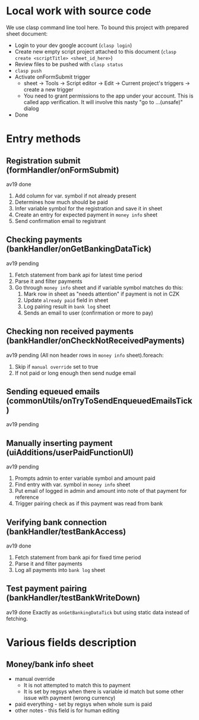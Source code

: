 # Local work with source code
We use clasp command line tool here. To bound this project with prepared sheet document:

* Login to your dev google account (`clasp login`)
* Create new empty script project attached to this document (`clasp create <scriptTitle> <sheet_id_here>`)
* Review files to be pushed with `clasp status`
* `clasp push`
* Activate onFormSubmit trigger
  * sheet -> Tools -> Script editor -> Edit -> Current project's triggers -> create a new trigger
  * You need to grant permissions to the app under your account. This is called app verification. It will involve this nasty "go to ...(unsafe)" dialog
* Done

# Entry methods

## Registration submit (formHandler/onFormSubmit)
av19 done
1. Add column for var. symbol if not already present
1. Determines how much should be paid
1. Infer variable symbol for the registration and save it in sheet
1. Create an entry for expected payment in `money info` sheet
1. Send confirmation email to registrant

## Checking payments (bankHandler/onGetBankingDataTick)
av19 pending
1. Fetch statement from bank api for latest time period
1. Parse it and filter payments
1. Go through `money info` sheet and if variable symbol matches do this:
   1. Mark row in sheet as "needs attention" if payment is not in CZK
   1. Update `already paid` field in sheet
   1. Log pairing result in `bank log` sheet
   1. Sends an email to user (confirmation or more to pay)

## Checking non received payments (bankHandler/onCheckNotReceivedPayments)
av19 pending
(All non header rows in `money info` sheet).foreach:
1. Skip if `manual override` set to true
1. If not paid or long enough then send nudge email

## Sending equeued emails (commonUtils/onTryToSendEnqueuedEmailsTick)
av19 pending

## Manually inserting payment (uiAdditions/userPaidFunctionUI)
av19 pending
1. Prompts admin to enter variable symbol and amount paid
1. Find entry with var. symbol in `money info` sheet
1. Put email of logged in admin and amount into note of that payment for reference
1. Trigger pairing check as if this payment was read from bank

## Verifying bank connection (bankHandler/testBankAccess)
av19 done
1. Fetch statement from bank api for fixed time period
1. Parse it and filter payments
1. Log all payments into `bank log` sheet

## Test payment pairing (bankHandler/testBankWriteDown)
av19 done
Exactly as `onGetBankingDataTick` but using static data instead of fetching.

# Various fields description
## Money/bank info sheet
* manual override 
  * It is not attempted to match this to payment
  * It is set by regsys when there is variable id match but some other issue with payment (wrong currency)
* paid everything - set by regsys when whole sum is paid
* other notes - this field is for human editing
